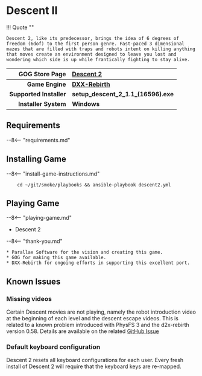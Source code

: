 # Descent II

!!! Quote ""

    Descent 2, like its predecessor, brings the idea of 6 degrees of freedom (6dof) to the first person genre. Fast-paced 3 dimensional mazes that are filled with traps and robots intent on killing anything that moves create an environment designed to leave you lost and wondering which side is up while frantically fighting to stay alive.


| GOG Store Page | [Descent 2](https://www.gog.com/en/game/descent_2) |
|--:|:--|
| **Game Engine** | **[DXX-Rebirth](https://www.dxx-rebirth.com/)** |
| **Supported Installer** | **setup_descent_2_1.1_(16596).exe** |
| **Installer System** | **Windows** |

## Requirements

--8<-- "requirements.md"

## Installing Game

--8<-- "install-game-instructions.md"
       
        cd ~/git/smoke/playbooks && ansible-playbook descent2.yml

## Playing Game

--8<-- "playing-game.md"
    
* Descent 2

--8<-- "thank-you.md"
    
    * Parallax Software for the vision and creating this game.
    * GOG for making this game available.
    * DXX-Rebirth for ongoing efforts in supporting this excellent port.

## Known Issues

### Missing videos
Certain Descent movies are not playing, namely the robot introduction video at the beginning of each level and the descent escape videos.  This is related to a known problem introduced with PhysFS 3 and the d2x-rebirth version 0.58.  Details are available on the related [GitHub Issue <i class="fas fa-external-link-alt"></i>](https://github.com/dxx-rebirth/dxx-rebirth/issues/379)

### Default keyboard configuration
Descent 2 resets all keyboard configurations for each user.  Every fresh install of Descent 2 will require that the keyboard keys are re-mapped.
